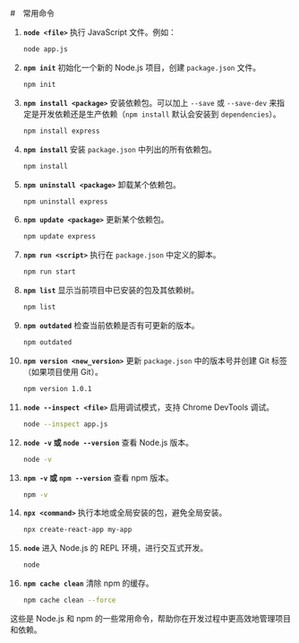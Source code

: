 #　常用命令

1. **`node <file>`**
   执行 JavaScript 文件。例如：

   ```bash
   node app.js
   ```

2. **`npm init`**
   初始化一个新的 Node.js 项目，创建 `package.json` 文件。

   ```bash
   npm init
   ```

3. **`npm install <package>`**
   安装依赖包。可以加上 `--save` 或 `--save-dev` 来指定是开发依赖还是生产依赖（`npm install` 默认会安装到 `dependencies`）。

   ```bash
   npm install express
   ```

4. **`npm install`**
   安装 `package.json` 中列出的所有依赖包。

   ```bash
   npm install
   ```

5. **`npm uninstall <package>`**
   卸载某个依赖包。

   ```bash
   npm uninstall express
   ```

6. **`npm update <package>`**
   更新某个依赖包。

   ```bash
   npm update express
   ```

7. **`npm run <script>`**
   执行在 `package.json` 中定义的脚本。

   ```bash
   npm run start
   ```

8. **`npm list`**
   显示当前项目中已安装的包及其依赖树。

   ```bash
   npm list
   ```

9. **`npm outdated`**
   检查当前依赖是否有可更新的版本。

   ```bash
   npm outdated
   ```

10. **`npm version <new_version>`**
    更新 `package.json` 中的版本号并创建 Git 标签（如果项目使用 Git）。

    ```bash
    npm version 1.0.1
    ```

11. **`node --inspect <file>`**
    启用调试模式，支持 Chrome DevTools 调试。

    ```bash
    node --inspect app.js
    ```

12. **`node -v` 或 `node --version`**
    查看 Node.js 版本。

    ```bash
    node -v
    ```

13. **`npm -v` 或 `npm --version`**
    查看 npm 版本。

    ```bash
    npm -v
    ```

14. **`npx <command>`**
    执行本地或全局安装的包，避免全局安装。

    ```bash
    npx create-react-app my-app
    ```

15. **`node`**
    进入 Node.js 的 REPL 环境，进行交互式开发。

    ```bash
    node
    ```

16. **`npm cache clean`**
    清除 npm 的缓存。

    ```bash
    npm cache clean --force
    ```

这些是 Node.js 和 npm 的一些常用命令，帮助你在开发过程中更高效地管理项目和依赖。